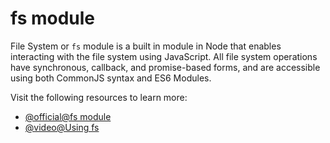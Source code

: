# fs module

File System or `fs` module is a built in module in Node that enables interacting with the file system using JavaScript. All file system operations have synchronous, callback, and promise-based forms, and are accessible using both CommonJS syntax and ES6 Modules.

Visit the following resources to learn more:

- [@official@fs module](https://nodejs.org/api/fs.html)
- [@video@Using fs](https://www.youtube.com/watch?v=ZySsdm576wE)